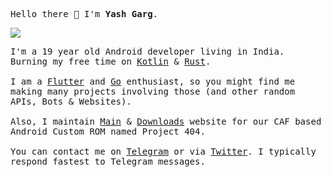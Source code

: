 <p><samp>Hello there 👋 I'm <b>Yash Garg</b>.</samp></p>

<img src="https://komarev.com/ghpvc/?username=Yash-Garg&color=blueviolet" />

<p><samp>
  I'm a 19 year old Android developer living in India. Burning my free time on <a href="https://kotlinlang.org">Kotlin</a> & <a href="https://rust-lang.org/">Rust</a>.
  <br/><br/>
  I am a <a href="https://flutter.dev">Flutter</a> and <a href="https://golang.org/">Go</a> enthusiast, so you might find me making many projects involving those (and other random APIs, Bots & Websites).
  <br/><br/>
  Also, I maintain <a href="https://project404.us/">Main</a> & <a href="https://downloads.project404.us/">Downloads</a> website for our CAF based Android Custom ROM named Project 404.
  <br/><br/>
  You can contact me on <a href="https://telegram.me/smart_geek/">Telegram</a> or via <a href="https://twitter.com/yashgarg1803">Twitter</a>.
  I typically respond fastest to Telegram messages.
</samp></p>

